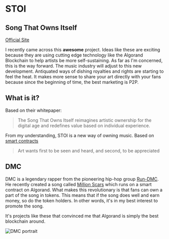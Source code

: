 # STOI

## Song That Owns Itself

[Official Site](https://stoi.org)

I recently came across this **awesome** project.  Ideas like these are exciting because they are using cutting edge technology like the Algorand Blockchain to help
artists be more self-sustaining. As far as I'm concerned, this is the way forward.  The music industry will adjust to this new development.  Antiquated ways of dishing 
royalties and rights are starting to feel the heat.  It makes more sense to share your art directly with your fans because since the beginning of time, the best
marketing is P2P. 

## What is it?

Based on their whitepaper: 
>The Song That Owns Itself reimagines artistic ownership for the digital age and redefines value based on individual experience.

From my understanding, STOI is a new way of owning music. Based on [smart contracts](https://)

>Art wants first to be seen and heard, and second, to be appreciated

## DMC
DMC is a legendary rapper from the pioneering hip-hop group [Run-DMC](http://www.rundmc.com/).  He recently created a song called [Million Scars](https://stoi.org/s/3) which runs on a smart contract on Algorand.  What makes this revolutionary is that fans can own a part of the song in tokens.  This means that if the song does well and earn money, so do the token holders.  In other words, it's in my best interest to promote the song. 

It's projects like these that convinced me that Algorand is simply the best blockchain around. 

![DMC portrait](/images/blog/algorand/dmc.jpg)
